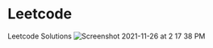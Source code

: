 # Leetcode
Leetcode Solutions
![Screenshot 2021-11-26 at 2 17 38 PM](https://user-images.githubusercontent.com/84308540/143553027-adfebf00-a440-4f04-ad56-f3a0095cc7fa.png)
